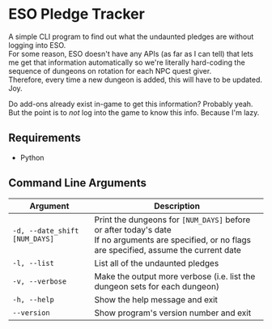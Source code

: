 # ESO Pledge Tracker

A simple CLI program to find out what the undaunted pledges are without logging into ESO.  
For some reason, ESO doesn't have any APIs (as far as I can tell) that lets me get that information automatically so we're literally hard-coding the sequence of dungeons on rotation for each NPC quest giver.  
Therefore, every time a new dungeon is added, this will have to be updated. Joy.

Do add-ons already exist in-game to get this information? Probably yeah. But the point is to _not_ log into the game to know this info. Because I'm lazy.

## Requirements

- Python

## Command Line Arguments

| Argument                      | Description                                                                                                                                             |
| ----------------------------- | ------------------------------------------------------------------------------------------------------------------------------------------------------- |
| `-d, --date_shift [NUM_DAYS]` | Print the dungeons for `[NUM_DAYS]` before or after today's date <br> If no arguments are specified, or no flags are specified, assume the current date |
| `-l, --list`                  | List all of the undaunted pledges                                                                                                                       |
| `-v, --verbose`               | Make the output more verbose (i.e. list the dungeon sets for each dungeon)                                                                              |
| `-h, --help`                  | Show the help message and exit                                                                                                                          |
| `--version`                   | Show program's version number and exit                                                                                                                  |
